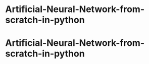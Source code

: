 # Artificial-Neural-Network-from-scratch-in-python
# Artificial-Neural-Network-from-scratch-in-python
